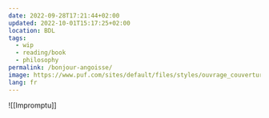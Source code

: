 ```yaml
---
date: 2022-09-28T17:21:44+02:00
updated: 2022-10-01T15:17:25+02:00
location: BDL
tags:
  - wip
  - reading/book
  - philosophy
permalink: /bonjour-angoisse/
image: https://www.puf.com/sites/default/files/styles/ouvrage_couverture_zoom/public/1645497016_9782130835820_v100.jpg
lang: fr
---
```

![[Impromptu]]

